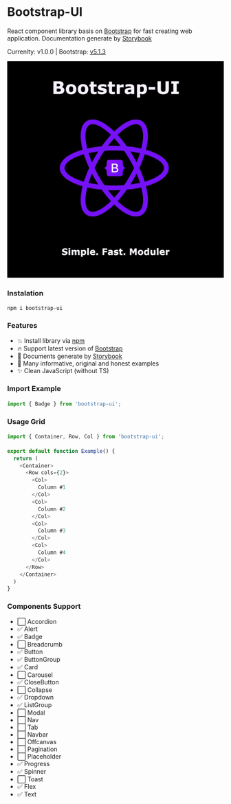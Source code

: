 # **Bootstrap-UI**

React component library basis on [Bootstrap](https://getbootstrap.com/) for fast creating web application. Documentation generate by [Storybook](storybook.js.org)

Currenlty: v1.0.0 | Bootstrap: [v5.1.3](https://www.npmjs.com/package/bootstrap)

![BootstrapUILogo](./img/bootstrap-ui.png)

### **Instalation**
```shell
npm i bootstrap-ui
```

### **Features**
+ 💥 Install library via [npm](https://www.npmjs.com)
+ 🔥 Support latest version of [Bootstrap](https://github.com/twbs/bootstrap/releases/tag/v5.1.3)
+ 🧾 Documents generate by [Storybook](https://www.storybook.js.org)
+ 📖 Many informative, original and honest examples
+ ✨ Clean JavaScript (without TS)

### **Import Example**
```js
import { Badge } from 'bootstrap-ui';
```

### **Usage Grid**
```js
import { Container, Row, Col } from 'bootstrap-ui';

export default function Example() {
  return (
    <Container>
      <Row cols={2}>
        <Col>
          Column #1
        </Col>
        <Col>
          Column #2
        </Col>
        <Col>
          Column #3
        </Col>
        <Col>
          Column #4
        </Col>
      </Row>
    </Container>
  )
}
```

### **Components Support**
+ ⬜ Accordion
+ ✅ Alert
+ ✅ Badge
+ ⬜ Breadcrumb
+ ✅ Button
+ ✅ ButtonGroup
+ ✅ Card
+ ⬜ Carousel
+ ✅ CloseButton
+ ⬜ Collapse
+ ✅ Dropdown
+ ✅ ListGroup
+ ⬜ Modal
+ ⬜ Nav
+ ⬜ Tab
+ ⬜ Navbar
+ ⬜ Offcanvas
+ ⬜ Pagination
+ ⬜ Placeholder
+ ✅ Progress
+ ✅ Spinner
+ ⬜ Toast
+ ✅ Flex
+ ✅ Text